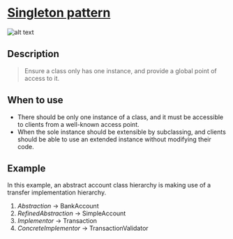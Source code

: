 # [Singleton pattern](https://en.wikipedia.org/wiki/Singleton_pattern)

![alt text](https://miro.medium.com/max/1028/1*WXXQZp1glrQxLqrQ_TDN7Q.png)

## Description

>Ensure a class only has one instance, and provide a global point of access to it.

## When to use

- There should be only one instance of a class, and it must be accessible to clients from a well-known access point.
- When the sole instance should be extensible by subclassing, and clients should be able to use an extended instance
without modifying their code.

## Example

In this example, an abstract account class hierarchy is making use of a transfer implementation hierarchy.

1. *Abstraction* -> BankAccount
2. *RefinedAbstraction* -> SimpleAccount
3. *Implementor* -> Transaction
4. *ConcreteImplementor* -> TransactionValidator
